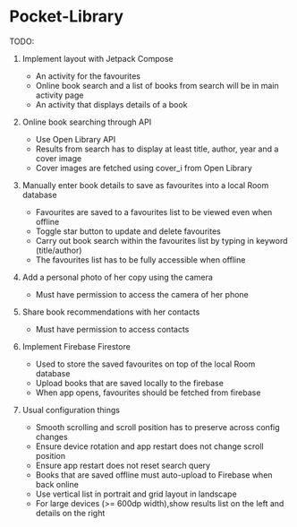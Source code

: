 # Pocket-Library

TODO:
1) Implement layout with Jetpack Compose
   - An activity for the favourites
   - Online book search and a list of books from search will be in main activity page
   - An activity that displays details of a book

2) Online book searching through API
   - Use Open Library API
   - Results from search has to display at least title, author, year and a cover image
   - Cover images are fetched using cover_i from Open Library

3) Manually enter book details to save as favourites into a local Room database
   - Favourites are saved to a favourites list to be viewed even when offline
   - Toggle star button to update and delete favourites
   - Carry out book search within the favourites list by typing in keyword (title/author)
   - The favourites list has to be fully accessible when offline

4) Add a personal photo of her copy using the camera
   - Must have permission to access the camera of her phone
   
5) Share book recommendations with her contacts
   - Must have permission to access contacts
   
6) Implement Firebase Firestore
   - Used to store the saved favourites on top of the local Room database
   - Upload books that are saved locally to the firebase
   - When app opens, favourites should be fetched from firebase

7) Usual configuration things
   - Smooth scrolling and scroll position has to preserve across config changes
   - Ensure device rotation and app restart does not change scroll position
   - Ensure app restart does not reset search query
   - Books that are saved offline must auto-upload to Firebase when back online
   - Use vertical list in portrait and grid layout in landscape
   - For large devices (>= 600dp width),show results list on the left and details on the right